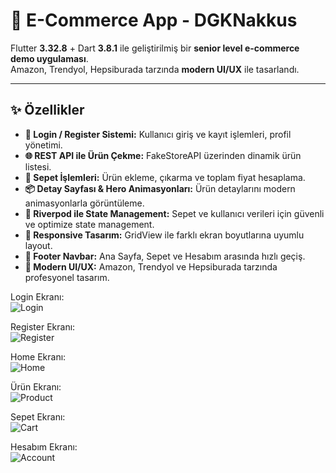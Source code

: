 # 🚀 E-Commerce App - DGKNakkus

Flutter **3.32.8** + Dart **3.8.1** ile geliştirilmiş bir **senior level e-commerce demo uygulaması**.  
Amazon, Trendyol, Hepsiburada tarzında **modern UI/UX** ile tasarlandı.  

---

## ✨ Özellikler

- **🔑 Login / Register Sistemi:** Kullanıcı giriş ve kayıt işlemleri, profil yönetimi.  
- **🌐 REST API ile Ürün Çekme:** FakeStoreAPI üzerinden dinamik ürün listesi.  
- **🛒 Sepet İşlemleri:** Ürün ekleme, çıkarma ve toplam fiyat hesaplama.  
- **📦 Detay Sayfası & Hero Animasyonları:** Ürün detaylarını modern animasyonlarla görüntüleme.  
- **🧩 Riverpod ile State Management:** Sepet ve kullanıcı verileri için güvenli ve optimize state management.  
- **📱 Responsive Tasarım:** GridView ile farklı ekran boyutlarına uyumlu layout.  
- **📌 Footer Navbar:** Ana Sayfa, Sepet ve Hesabım arasında hızlı geçiş.  
- **🎨 Modern UI/UX:** Amazon, Trendyol ve Hepsiburada tarzında profesyonel tasarım.

Login Ekranı:  
![Login](assets/screenshots/login.png)

Register Ekranı:  
![Register](assets/screenshots/register.png)

Home Ekranı:  
![Home](assets/screenshots/home.png)

Ürün Ekranı:  
![Product](assets/screenshots/productpage.png)

Sepet Ekranı:  
![Cart](assets/screenshots/cart.png)

Hesabım Ekranı:  
![Account](assets/screenshots/account.png)



